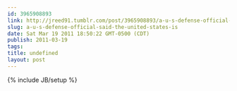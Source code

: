 ```yaml
---
id: 3965908893
link: http://jreed91.tumblr.com/post/3965908893/a-u-s-defense-official-said-the-united-states-is
slug: a-u-s-defense-official-said-the-united-states-is
date: Sat Mar 19 2011 18:50:22 GMT-0500 (CDT)
publish: 2011-03-19
tags: 
title: undefined
layout: post
---
```

{% include JB/setup %}



